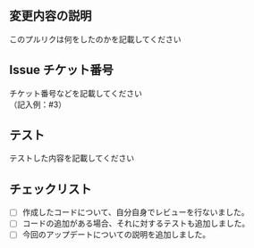 ## 変更内容の説明
このプルリクは何をしたのかを記載してください

## Issue チケット番号
チケット番号などを記載してください  
（記入例：#3）

## テスト
テストした内容を記載してください

## チェックリスト
- [ ] 作成したコードについて、自分自身でレビューを行ないました。
- [ ] コードの追加がある場合、それに対するテストも追加しました。
- [ ] 今回のアップデートについての説明を追加しました。

<!--
GitHub Copilot Code Review への指示：このプルリクエストをレビューしてコメントする際には日本語でお願いします。
また単純にファイルの一覧や修正された場所などを列記するのではなく、修正の内容から想定される修正の意図や、関連するIssueがある場合は、そちらも参照した上でレビューした結果を残してください。
-->
